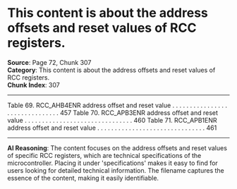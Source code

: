 # This content is about the address offsets and reset values of RCC registers.

**Source**: Page 72, Chunk 307  
**Category**: This content is about the address offsets and reset values of RCC registers.  
**Chunk Index**: 307

---

Table 69. RCC_AHB4ENR address offset and reset value . . . . . . . . . . . . . . . . . . . . . . . . . . . . . . . 457
Table 70. RCC_APB3ENR address offset and reset value . . . . . . . . . . . . . . . . . . . . . . . . . . . . . . . 460
Table 71. RCC_APB1ENR address offset and reset value . . . . . . . . . . . . . . . . . . . . . . . . . . . . . . . 461

---

**AI Reasoning**: The content focuses on the address offsets and reset values of specific RCC registers, which are technical specifications of the microcontroller. Placing it under 'specifications' makes it easy to find for users looking for detailed technical information. The filename captures the essence of the content, making it easily identifiable.
